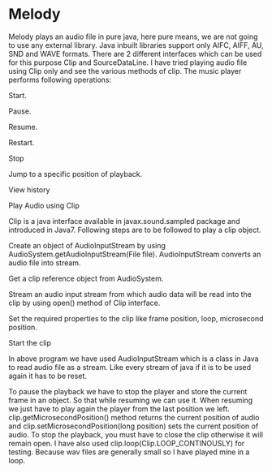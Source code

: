 # Melody
Melody plays an audio file in pure java, here pure means, we are not going to use any external library. Java inbuilt libraries support only AIFC, AIFF, AU, SND and WAVE formats.
There are 2 different interfaces which can be used for this purpose Clip and SourceDataLine. I have tried playing audio file using Clip only and see the various methods of clip.
The music player performs following operations:

Start.

Pause.

Resume.

Restart.

Stop

Jump to a specific position of playback.

View history

Play Audio using Clip

Clip is a java interface available in javax.sound.sampled package and introduced in Java7. Following steps are to be followed to play a clip object.

Create an object of AudioInputStream by using AudioSystem.getAudioInputStream(File file). AudioInputStream converts an audio file into stream.

Get a clip reference object from AudioSystem.

Stream an audio input stream from which audio data will be read into the clip by using open() method of Clip interface.

Set the required properties to the clip like frame position, loop, microsecond position.

Start the clip

In above program we have used AudioInputStream which is a class in Java to read audio file as a stream. Like every stream of java if it is to be used again it has to be reset.

To pause the playback we have to stop the player and store the current frame in an object. So that while resuming we can use it. When resuming we just have to play again the player from the last position we left. clip.getMicrosecondPosition() method returns the current position of audio and clip.setMicrosecondPosition(long position) sets the current position of audio. To stop the playback, you must have to close the clip otherwise it will remain open. I have also used clip.loop(Clip.LOOP_CONTINOUSLY) for testing. Because wav files are generally small so I have played mine in a loop.

